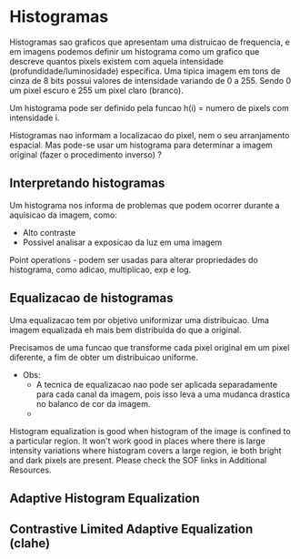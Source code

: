 # Histogramas
 
Histogramas sao graficos que apresentam uma distruicao de frequencia, e em imagens podemos definir um histograma como um grafico que descreve
quantos pixels existem com aquela intensidade (profundidade/luminosidade) especifica. Uma tipica imagem em tons de cinza de 8 bits possui valores de intensidade
variando de 0 a 255. Sendo 0 um pixel escuro e 255 um pixel claro (branco).

Um histograma pode ser definido pela funcao h(i) = numero de pixels com intensidade i.

Histogramas nao informam a localizacao do pixel, nem o seu arranjamento espacial. Mas pode-se usar um histograma para determinar a imagem original (fazer o procedimento inverso) ?

## Interpretando histogramas

Um histograma nos informa de problemas que podem ocorrer durante a aquisicao da imagem, como:
* Alto contraste 
* Possivel analisar a exposicao da luz em uma imagem

Point operations - podem ser usadas para alterar propriedades do histograma, como adicao, multiplicao, exp e log.

## Equalizacao de histogramas

Uma equalizacao tem por objetivo uniformizar uma distribuicao. Uma imagem equalizada eh mais bem distribuida do que a original.

Precisamos de uma funcao que transforme cada pixel original em um pixel diferente, a fim de obter um distribuicao uniforme.

- Obs:
    * A tecnica de equalizacao nao pode ser aplicada separadamente para cada canal da imagem, pois isso leva a uma mudanca drastica no balanco de cor da imagem.
    * 

Histogram equalization is good when histogram of the image is confined to a particular region. It won't work good in places where there is large intensity variations where histogram covers a large region, ie both bright and dark pixels are present. Please check the SOF links in Additional Resources.

## Adaptive Histogram Equalization


## Contrastive Limited Adaptive Equalization (clahe)





